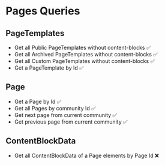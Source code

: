 # Pages Queries

## PageTemplates
- Get all Public PageTemplates without content-blocks ✅
- Get all Archived PageTemplates without content-blocks ✅
- Get all Custom PageTemplates without content-blocks ✅
- Get a PageTemplate by Id ✅

## Page
- Get a Page by Id ✅
- Get all Pages by community Id ✅
- Get next page from current community ✅
- Get previous page from current community ✅

## ContentBlockData
- Get all ContentBlockData of a Page elements by Page Id ❌